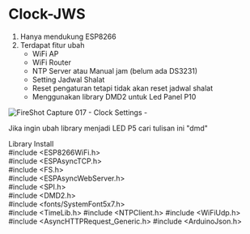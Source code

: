 # Clock-JWS
1. Hanya mendukung ESP8266
2. Terdapat fitur ubah
   - WiFi AP
   - WiFi Router
   - NTP Server atau Manual jam (belum ada DS3231)
   - Setting Jadwal Shalat
   - Reset pengaturan tetapi tidak akan reset jadwal shalat
   - Menggunakan library DMD2 untuk Led Panel P10

![FireShot Capture 017 - Clock Settings - ](https://github.com/user-attachments/assets/2734b417-cee4-48ce-92a8-4ceb51c417c0)

Jika ingin ubah library menjadi LED P5 cari tulisan ini "dmd"

Library Install </br>
#include <ESP8266WiFi.h> </br>
#include <ESPAsyncTCP.h> </br>
#include <FS.h> </br>
#include <ESPAsyncWebServer.h> </br>
#include <SPI.h> </br>
#include <DMD2.h> </br>
#include <fonts/SystemFont5x7.h> </br>
#include <TimeLib.h>
#include <NTPClient.h>
#include <WiFiUdp.h>
#include <AsyncHTTPRequest_Generic.h>
#include <ArduinoJson.h>
